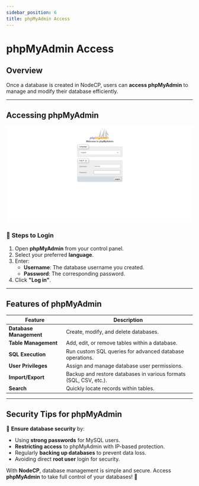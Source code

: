 ```yaml
---
sidebar_position: 6
title: phpMyAdmin Access
---
```


# phpMyAdmin Access

## Overview

Once a database is created in NodeCP, users can **access phpMyAdmin** to manage and modify their database efficiently.

---

## Accessing phpMyAdmin

![phpMyAdmin Login](../../static/img/screens/screen_phpmyadmin.png)

### 📌 **Steps to Login**
1. Open **phpMyAdmin** from your control panel.
2. Select your preferred **language**.
3. Enter:
   - **Username**: The database username you created.
   - **Password**: The corresponding password.
4. Click **"Log in"**.

---

## Features of phpMyAdmin

| Feature | Description |
|---------|------------|
| **Database Management** | Create, modify, and delete databases. |
| **Table Management** | Add, edit, or remove tables within a database. |
| **SQL Execution** | Run custom SQL queries for advanced database operations. |
| **User Privileges** | Assign and manage database user permissions. |
| **Import/Export** | Backup and restore databases in various formats (SQL, CSV, etc.). |
| **Search** | Quickly locate records within tables. |

---

## Security Tips for phpMyAdmin

🔐 **Ensure database security** by:
- Using **strong passwords** for MySQL users.
- **Restricting access** to phpMyAdmin with IP-based protection.
- Regularly **backing up databases** to prevent data loss.
- Avoiding direct **root user** login for security.

With **NodeCP**, database management is simple and secure. Access **phpMyAdmin** to take full control of your databases! 🚀
